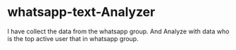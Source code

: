 # whatsapp-text-Analyzer
I have collect the data from the whatsapp group. And Analyze with data who is the top active user that in whatsapp group.
